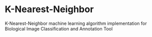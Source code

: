 # K-Nearest-Neighbor
K-Nearest-Neighbor machine learning algorithm implementation for Biological Image Classification and Annotation Tool
